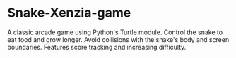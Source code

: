 # Snake-Xenzia-game
A classic arcade game using Python's Turtle module. Control the snake to eat food and grow longer. Avoid collisions with the snake's body and screen boundaries. Features score tracking and increasing difficulty.
